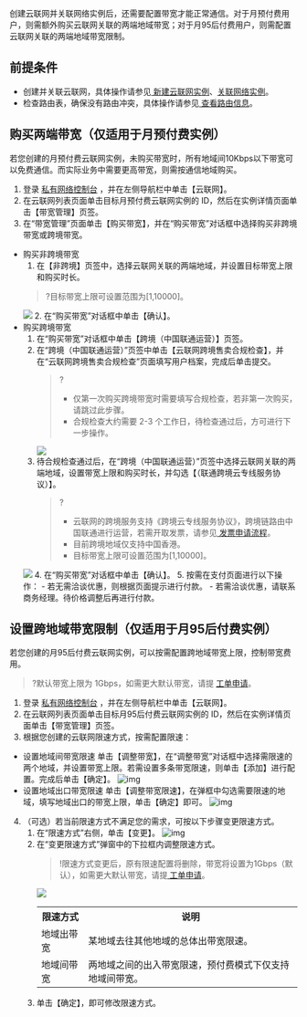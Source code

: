 创建云联网并关联网络实例后，还需要配置带宽才能正常通信。对于月预付费用户，则需额外购买云联网关联的两端地域带宽；对于月95后付费用户，则需配置云联网关联的两端地域带宽限制。

## 前提条件
- 创建并关联云联网，具体操作请参见[ 新建云联网实例](https://cloud.tencent.com/document/product/877/18752)、[关联网络实例](https://cloud.tencent.com/document/product/877/18747)。
- 检查路由表，确保没有路由冲突，具体操作请参见[ 查看路由信息](https://cloud.tencent.com/document/product/877/18756)。

## 购买两端带宽（仅适用于月预付费实例）
若您创建的月预付费云联网实例，未购买带宽时，所有地域间10Kbps以下带宽可以免费通信。而实际业务中需要更高带宽，则需按通信地域购买。
1. 登录 [私有网络控制台](https://console.cloud.tencent.com/vpc/vpc?rid=1) ，并在左侧导航栏中单击【云联网】。
2. 在云联网列表页面单击目标月预付费云联网实例的 ID，然后在实例详情页面单击【带宽管理】页签。
3. 在“带宽管理”页面单击【购买带宽】，并在“购买带宽”对话框中选择购买非跨境带宽或跨境带宽。
 - 购买非跨境带宽
    1. 在【非跨境】页签中，选择云联网关联的两端地域，并设置目标带宽上限和购买时长。
    >?目标带宽上限可设置范围为[1,10000]。
    >
    ![](https://main.qcloudimg.com/raw/325b8eaef7cdd0783a9a0fc00aec35db.png)
    2. 在“购买带宽”对话框中单击【确认】。
 - 购买跨境带宽
    1. 在“购买带宽”对话框中单击【跨境（中国联通运营）】页签。
    2. 在“跨境（中国联通运营）”页签中单击【云联网跨境售卖合规检查】，并在“云联网跨境售卖合规检查”页面填写用户档案，完成后单击提交。
       > ?
       > - 仅第一次购买跨境带宽时需要填写合规检查，若非第一次购买，请跳过此步骤。
       > - 合规检查大约需要 2-3 个工作日，待检查通过后，方可进行下一步操作。
       > 
       ![](https://main.qcloudimg.com/raw/9ccfbcc6030e7ac807f2b3328751cfbe.png)
    3. 待合规检查通过后，在“跨境（中国联通运营）”页签中选择云联网关联的两端地域，设置带宽上限和购买时长，并勾选【（联通跨境云专线服务协议）】。
       > ?
       > - 云联网的跨境服务支持《跨境云专线服务协议》，跨境链路由中国联通进行运营，若需开取发票，请参见[ 发票申请流程](https://cloud.tencent.com/document/product/306/36642)。
       > - 目前跨境地域仅支持中国香港。
       > - 目标带宽上限可设置范围为[1,10000]。
       > 
     ![](https://main.qcloudimg.com/raw/2bc7bb4f42284a47b25572917747b7b7.png)
    4. 在“购买带宽”对话框中单击【确认】。
    5. 按需在支付页面进行以下操作：
       - 若无需洽谈优惠，则根据页面提示进行付款。
       - 若需洽谈优惠，请联系商务经理。待价格调整后再进行付款。

## 设置跨地域带宽限制（仅适用于月95后付费实例）
若您创建的月95后付费云联网实例，可以按需配置跨地域带宽上限，控制带宽费用。
> ?默认带宽上限为 1Gbps，如需更大默认带宽，请提 [工单申请](https://console.cloud.tencent.com/workorder/category)。
> 
1. 登录 [私有网络控制台](https://console.cloud.tencent.com/vpc/vpc?rid=1) ，并在左侧导航栏中单击【云联网】。
2. 在云联网列表页面单击目标月95后付费云联网实例的 ID，然后在实例详情页面单击【带宽管理】页签。
3. 根据您创建的云联网限速方式，按需配置限速：
  - 设置地域间带宽限速
 单击【调整带宽】，在“调整带宽”对话框中选择需限速的两个地域，并设置带宽上限。若需设置多条带宽限速，则单击【添加】进行配置。完成后单击【确定】。
 ![img](https://main.qcloudimg.com/raw/952c27b2590d37f6f14785b12a5d4c2b.png)
  - 设置地域出口带宽限速
 单击【调整带宽限速】，在弹框中勾选需要限速的地域，填写地域出口的带宽上限，单击【确定】即可。
 ![img](https://main.qcloudimg.com/raw/a961f2724eda0a156304dea7169ae319.png)
4. （可选）若当前限速方式不满足您的需求，可按以下步骤变更限速方式。
    1. 在“限速方式”右侧，单击【变更】。
      ![img](https://main.qcloudimg.com/raw/c66d120e44a69834f6f9ca8ee655d328.png)  
    2. 在“变更限速方式”弹窗中的下拉框内调整限速方式。
        > !限速方式变更后，原有限速配置将删除，带宽将设置为1Gbps（默认），如需更大默认带宽，请提[ 工单申请](https://console.cloud.tencent.com/workorder/category)。
        > 
       ![](https://main.qcloudimg.com/raw/93232c58d1e626eaab54685923cc2009.png)
       <table>
			 <tr>
			 <th>限速方式</th>
			 <th>说明</th>
			 </tr>
			 <tr>
			 <td>地域出带宽</td>
			 <td>某地域去往其他地域的总体出带宽限速。</td>
			 </tr>
			 <tr>
			 <td>地域间带宽</td>
			 <td>两地域之间的出入带宽限速，预付费模式下仅支持地域间带宽。</td>
			 </tr>
			 </table>
    3. 单击【确定】，即可修改限速方式。
